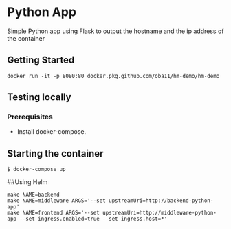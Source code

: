 # Python App

Simple Python app using Flask to output the hostname and the ip address of the container

## Getting Started

```
docker run -it -p 8080:80 docker.pkg.github.com/oba11/hm-demo/hm-demo
```

## Testing locally

### Prerequisites
* Install docker-compose.

## Starting the container

```
$ docker-compose up
```

##Using Helm

```
make NAME=backend
make NAME=middleware ARGS='--set upstreamUri=http://backend-python-app'
make NAME=frontend ARGS='--set upstreamUri=http://middleware-python-app --set ingress.enabled=true --set ingress.host=*'
```
